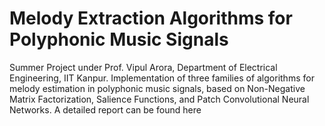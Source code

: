    # Melody Extraction Algorithms for Polyphonic Music Signals
Summer Project under Prof. Vipul Arora, Department of Electrical Engineering, IIT Kanpur. Implementation of three families of algorithms for melody estimation in polyphonic music signals, based on Non-Negative Matrix Factorization, Salience Functions, and Patch Convolutional Neural Networks. A detailed report can be found here
